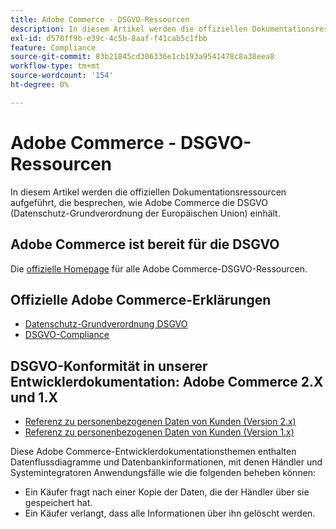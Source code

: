 ```yaml
---
title: Adobe Commerce - DSGVO-Ressourcen
description: In diesem Artikel werden die offiziellen Dokumentationsressourcen aufgeführt, die besprechen, wie Adobe Commerce die DSGVO (Datenschutz-Grundverordnung der Europäischen Union) einhält.
exl-id: d578ff9b-e39c-4c5b-8aaf-f41cab5c1fbb
feature: Compliance
source-git-commit: 83b21845cd306336e1cb193a9541478c8a38eea8
workflow-type: tm+mt
source-wordcount: '154'
ht-degree: 0%

---
```


# Adobe Commerce - DSGVO-Ressourcen

In diesem Artikel werden die offiziellen Dokumentationsressourcen aufgeführt, die besprechen, wie Adobe Commerce die DSGVO (Datenschutz-Grundverordnung der Europäischen Union) einhält.

## Adobe Commerce ist bereit für die DSGVO

Die [offizielle Homepage](https://business.adobe.com/privacy/general-data-protection-regulation.html) für alle Adobe Commerce-DSGVO-Ressourcen.

## Offizielle Adobe Commerce-Erklärungen

* [Datenschutz-Grundverordnung DSGVO](/docs/commerce-operations/security-and-compliance/privacy/gdpr.html)
* [DSGVO-Compliance](/docs/commerce-admin/start/compliance/privacy/compliance-gdpr.html)

## DSGVO-Konformität in unserer Entwicklerdokumentation: Adobe Commerce 2.X und 1.X

* [Referenz zu personenbezogenen Daten von Kunden (Version 2.x)](/docs/commerce-operations/security-and-compliance/reference/data-m2.html)
* [Referenz zu personenbezogenen Daten von Kunden (Version 1.x)](/docs/commerce-operations/security-and-compliance/reference/data-m1.html)

Diese Adobe Commerce-Entwicklerdokumentationsthemen enthalten Datenflussdiagramme und Datenbankinformationen, mit denen Händler und Systemintegratoren Anwendungsfälle wie die folgenden beheben können:

* Ein Käufer fragt nach einer Kopie der Daten, die der Händler über sie gespeichert hat.
* Ein Käufer verlangt, dass alle Informationen über ihn gelöscht werden.
